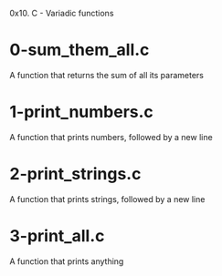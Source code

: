 0x10. C - Variadic functions

# 0-sum_them_all.c
A function that returns the sum of all its parameters

# 1-print_numbers.c
A function that prints numbers, followed by a new line

# 2-print_strings.c
A function that prints strings, followed by a new line

# 3-print_all.c
A function that prints anything
